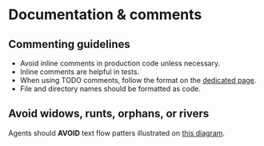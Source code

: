 # Documentation & comments

## Commenting guidelines
- Avoid inline comments in production code unless necessary.
- Inline comments are helpful in tests.
- When using TODO comments, follow the format on the [dedicated page][todo-comments].
- File and directory names should be formatted as code.

## Avoid widows, runts, orphans, or rivers

Agents should **AVOID** text flow patters illustrated
on [this diagram](widow-runt-orphan-river.jpg).

[todo-comments]: https://github.com/SpineEventEngine/documentation/wiki/TODO-comments
